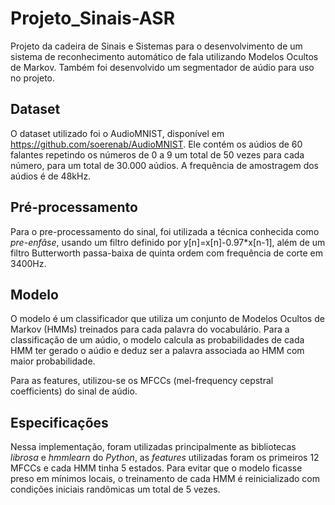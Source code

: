 # Projeto_Sinais-ASR
Projeto da cadeira de Sinais e Sistemas para o desenvolvimento de um sistema de reconhecimento automático de fala utilizando Modelos Ocultos de Markov. Também foi desenvolvido um segmentador de aúdio para uso no projeto.

## Dataset

O dataset utilizado foi o AudioMNIST, disponível em https://github.com/soerenab/AudioMNIST. Ele contém os aúdios de 60 falantes repetindo os números de 0 a 9 um total de 50 vezes para cada número, para um total de 30.000 aúdios. A frequência de amostragem dos aúdios é de 48kHz.

## Pré-processamento

Para o pre-processamento do sinal, foi utilizada a técnica conhecida como *pre-enfâse*, usando um filtro definido por y[n]=x[n]-0.97*x[n-1], além de um filtro Butterworth passa-baixa de quinta ordem com frequência de corte em 3400Hz.

## Modelo

O modelo é um classificador que utiliza um conjunto de Modelos Ocultos de Markov (HMMs) treinados para cada palavra do vocabulário. Para a classificação de um aúdio, o modelo calcula as probabilidades de cada HMM ter gerado o aúdio e deduz ser a palavra associada ao HMM com maior probabilidade.

Para as features, utilizou-se os MFCCs (mel-frequency cepstral coefficients) do sinal de aúdio.

## Especificações

Nessa implementação, foram utilizadas principalmente as bibliotecas *librosa* e *hmmlearn* do *Python*, as *features* utilizadas foram os primeiros 12 MFCCs e cada HMM tinha 5 estados. Para evitar que o modelo ficasse preso em mínimos locais, o treinamento de cada HMM é reinicializado com condições iniciais randômicas um total de 5 vezes.
